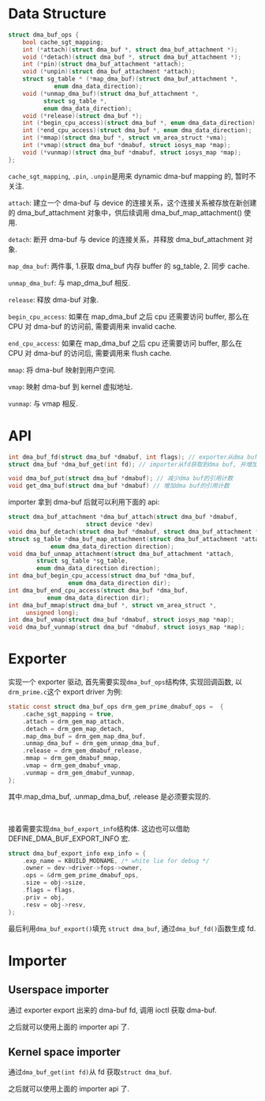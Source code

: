 # Data Structure

```c
struct dma_buf_ops {
    bool cache_sgt_mapping;
    int (*attach)(struct dma_buf *, struct dma_buf_attachment *);
    void (*detach)(struct dma_buf *, struct dma_buf_attachment *);
    int (*pin)(struct dma_buf_attachment *attach);
    void (*unpin)(struct dma_buf_attachment *attach);
    struct sg_table * (*map_dma_buf)(struct dma_buf_attachment *,
		     enum dma_data_direction);
    void (*unmap_dma_buf)(struct dma_buf_attachment *,
		  struct sg_table *,
		  enum dma_data_direction);
    void (*release)(struct dma_buf *);
    int (*begin_cpu_access)(struct dma_buf *, enum dma_data_direction);
    int (*end_cpu_access)(struct dma_buf *, enum dma_data_direction);
    int (*mmap)(struct dma_buf *, struct vm_area_struct *vma);
    int (*vmap)(struct dma_buf *dmabuf, struct iosys_map *map);
    void (*vunmap)(struct dma_buf *dmabuf, struct iosys_map *map);
};
```

`cache_sgt_mapping`, `.pin`, `.unpin`是用来 dynamic dma-buf mapping 的, 暂时不关注.

`attach`: 建立一个 dma-buf 与 device 的连接关系，这个连接关系被存放在新创建的 dma_buf_attachment 对象中，供后续调用 dma_buf_map_attachment() 使用.

`detach`: 断开 dma-buf 与 device 的连接关系，并释放 dma_buf_attachment 对象.

`map_dma_buf`: 两件事, 1.获取 dma_buf 内存 buffer 的 sg_table, 2. 同步 cache.

`unmap_dma_buf`: 与 map_dma_buf 相反.

`release`: 释放 dma-buf 对象.

`begin_cpu_access`: 如果在 map_dma_buf 之后 cpu 还需要访问 buffer, 那么在 CPU 对 dma-buf 的访问前, 需要调用来 invalid cache.

`end_cpu_access`: 如果在 map_dma_buf 之后 cpu 还需要访问 buffer, 那么在 CPU 对 dma-buf 的访问后, 需要调用来 flush cache.

`mmap`: 将 dma-buf 映射到用户空间.

`vmap`: 映射 dma-buf 到 kernel 虚拟地址.

`vunmap`: 与 vmap 相反.

# API

```c
int dma_buf_fd(struct dma_buf *dmabuf, int flags); // exporter从dma buf导出为fd
struct dma_buf *dma_buf_get(int fd); // importer从fd获取到dma buf, 并增加引用计数

void dma_buf_put(struct dma_buf *dmabuf); // 减少dma buf的引用计数
void get_dma_buf(struct dma_buf *dmabuf) // 增加dma buf的引用计数
```

importer 拿到 dma-buf 后就可以利用下面的 api:

```c
struct dma_buf_attachment *dma_buf_attach(struct dma_buf *dmabuf,
					  struct device *dev)
void dma_buf_detach(struct dma_buf *dmabuf, struct dma_buf_attachment *attach);
struct sg_table *dma_buf_map_attachment(struct dma_buf_attachment *attach,
		    enum dma_data_direction direction);
void dma_buf_unmap_attachment(struct dma_buf_attachment *attach,
		struct sg_table *sg_table,
		enum dma_data_direction direction);
int dma_buf_begin_cpu_access(struct dma_buf *dma_buf,
			     enum dma_data_direction dir);
int dma_buf_end_cpu_access(struct dma_buf *dma_buf,
	       enum dma_data_direction dir);
int dma_buf_mmap(struct dma_buf *, struct vm_area_struct *,
	 unsigned long);
int dma_buf_vmap(struct dma_buf *dmabuf, struct iosys_map *map);
void dma_buf_vunmap(struct dma_buf *dmabuf, struct iosys_map *map);
```

# Exporter

实现一个 exporter 驱动, 首先需要实现`dma_buf_ops`结构体, 实现回调函数, 以`drm_prime.c`这个 export driver 为例:

```c
static const struct dma_buf_ops drm_gem_prime_dmabuf_ops =  {
	.cache_sgt_mapping = true,
	.attach = drm_gem_map_attach,
	.detach = drm_gem_map_detach,
	.map_dma_buf = drm_gem_map_dma_buf,
	.unmap_dma_buf = drm_gem_unmap_dma_buf,
	.release = drm_gem_dmabuf_release,
	.mmap = drm_gem_dmabuf_mmap,
	.vmap = drm_gem_dmabuf_vmap,
	.vunmap = drm_gem_dmabuf_vunmap,
};
```

其中.map_dma_buf, .unmap_dma_buf, .release 是必须要实现的.

</br>

接着需要实现`dma_buf_export_info`结构体. 这边也可以借助 DEFINE_DMA_BUF_EXPORT_INFO 宏.

```c
struct dma_buf_export_info exp_info = {
	.exp_name = KBUILD_MODNAME, /* white lie for debug */
	.owner = dev->driver->fops->owner,
	.ops = &drm_gem_prime_dmabuf_ops,
	.size = obj->size,
	.flags = flags,
	.priv = obj,
	.resv = obj->resv,
};
```

最后利用`dma_buf_export()`填充 `struct dma_buf`, 通过`dma_buf_fd()`函数生成 fd.

# Importer

## Userspace importer

通过 exporter export 出来的 dma-buf fd, 调用 ioctl 获取 dma-buf.

之后就可以使用上面的 importer api 了.

## Kernel space importer

通过`dma_buf_get(int fd)`从 fd 获取`struct dma_buf`.

之后就可以使用上面的 importer api 了.
